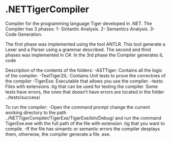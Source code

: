 # .NETTigerCompiler
Compiler for the programming language Tiger developed in .NET.
The Compiler has 3 phases:
1- Sintantic Analysis.
2- Semantics Analysis.
3- Code Generation.

The first phase was implemented using the tool ANTLR. This tool generate a Lexer and a Parser using a grammar described.
The second and third phases was implemented in C#. In the 3rd phase the Compiler generates IL code

Description of the contents of the folders:
-ASTTiger: Contains all the logic of the compiler.
-TestTiger2IL: Contains Unit tests to prove the correctnes of the compiler
-TigerExe: Executable that allows you use the compiler. 
-tests: Files with extensions .tig that can be used for testing the compiler. Some tests have errors, the ones that 
doesn't have errors are located in the folder ../tests/success/

To run the compiler:
-Open the command prompt change the current working directory to the path ../NETTigerCompiler/TigerExe/TigerExe/bin/Debug/
 and run the command TigerExe.exe with the full path of the file with extension .tig that you want to compile.
-If the file has simantic or semantic errors the compiler desplays them, otherwise, the compiler generate a file .exe. 

